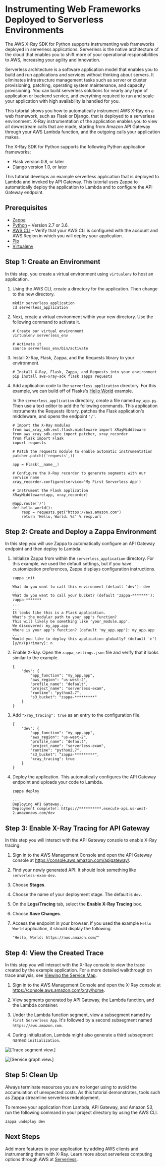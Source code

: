 # Instrumenting Web Frameworks Deployed to Serverless Environments<a name="xray-sdk-python-serverless"></a>

The AWS X\-Ray SDK for Python supports instrumenting web frameworks deployed in serverless applications\. Serverless is the native architecture of the cloud that enables you to shift more of your operational responsibilities to AWS, increasing your agility and innovation\.

Serverless architecture is a software application model that enables you to build and run applications and services without thinking about servers\. It eliminates infrastructure management tasks such as server or cluster provisioning, patching, operating system maintenance, and capacity provisioning\. You can build serverless solutions for nearly any type of application or backend service, and everything required to run and scale your application with high availability is handled for you\.

This tutorial shows you how to automatically instrument AWS X\-Ray on a web framework, such as Flask or Django, that is deployed to a serverless environment\. X\-Ray instrumentation of the application enables you to view all downstream calls that are made, starting from Amazon API Gateway through your AWS Lambda function, and the outgoing calls your application makes\. 

The X\-Ray SDK for Python supports the following Python application frameworks:
+ Flask version 0\.8, or later
+ Django version 1\.0, or later

This tutorial develops an example serverless application that is deployed to Lambda and invoked by API Gateway\. This tutorial uses Zappa to automatically deploy the application to Lambda and to configure the API Gateway endpoint\.

## Prerequisites<a name="xray-sdk-python-serverless-prereqs"></a>
+ [Zappa](https://github.com/Miserlou/Zappa)
+ [Python](https://docs.aws.amazon.com/xray/latest/devguide//xray-sdk-python.html) – Version 2\.7 or 3\.6\.
+ [AWS CLI](https://docs.aws.amazon.com/cli/latest/userguide/cli-chap-configure.html) – Verify that your AWS CLI is configured with the account and AWS Region in which you will deploy your application\. 
+ [Pip](https://pypi.org/project/pip/)
+ [Virtualenv](https://virtualenv.pypa.io/en/latest/)

## Step 1: Create an Environment<a name="xray-sdk-python-serverless-environment"></a>

In this step, you create a virtual environment using `virtualenv` to host an application\.

1. Using the AWS CLI, create a directory for the application\. Then change to the new directory\. 

   ```
   mkdir serverless_application
   cd serverless_application
   ```

1. Next, create a virtual environment within your new directory\. Use the following command to activate it\. 

   ```
   # Create our virtual environment
   virtualenv serverless_env
   
   # Activate it
   source serverless_env/bin/activate
   ```

1. Install X\-Ray, Flask, Zappa, and the Requests library to your environment\.

   ```
   # Install X-Ray, Flask, Zappa, and Requests into your environment
   pip install aws-xray-sdk flask zappa requests
   ```

1. Add application code to the `serverless_application` directory\. For this example, we can build off of Flasks's [Hello World](http://flask.pocoo.org/docs/1.0/quickstart/) example\. 

   In the `serverless_application` directory, create a file named `my_app.py`\. Then use a text editor to add the following commands\. This application instruments the Requests library, patches the Flask application's middleware, and opens the endpoint `'/'`\.

   ```
   # Import the X-Ray modules
   from aws_xray_sdk.ext.flask.middleware import XRayMiddleware
   from aws_xray_sdk.core import patcher, xray_recorder
   from flask import Flask
   import requests
   
   # Patch the requests module to enable automatic instrumentation
   patcher.patch(('requests',))
   
   app = Flask(__name__)
   
   # Configure the X-Ray recorder to generate segments with our service name
   xray_recorder.configure(service='My First Serverless App')
   
   # Instrument the Flask application
   XRayMiddleware(app, xray_recorder)
    
   @app.route('/')
   def hello_world():
       resp = requests.get("https://aws.amazon.com")
       return 'Hello, World: %s' % resp.url
   ```

## Step 2: Create and Deploy a Zappa Environment<a name="xray-sdk-python-serverless-zappa"></a>

In this step you will use Zappa to automatically configure an API Gateway endpoint and then deploy to Lambda\.

1. Initialize Zappa from within the `serverless_application` directory\. For this example, we used the default settings, but if you have customization preferences, Zappa displays configuration instructions\.

   ```
   zappa init
   ```

   ```
   What do you want to call this environment (default 'dev'): dev
   ...
   What do you want to call your bucket? (default 'zappa-*******'): zappa-*******
   ...
   ...
   It looks like this is a Flask application.
   What's the modular path to your app's function?
   This will likely be something like 'your_module.app'.
   We discovered: my_app.app
   Where is your app's function? (default 'my_app.app'): my_app.app
   ...
   Would you like to deploy this application globally? (default 'n') [y/n/(p)rimary]: n
   ```

1. Enable X\-Ray\. Open the `zappa_settings.json` file and verify that it looks similar to the example\.

   ```
   {
       "dev": {
           "app_function": "my_app.app",
           "aws_region": "us-west-2",
           "profile_name": "default",
           "project_name": "serverless-exam",
           "runtime": "python2.7",
           "s3_bucket": "zappa-*********"
       }
   }
   ```

1. Add `"xray_tracing": true` as an entry to the configuration file\.

   ```
   {
       "dev": {
           "app_function": "my_app.app",
           "aws_region": "us-west-2",
           "profile_name": "default",
           "project_name": "serverless-exam",
           "runtime": "python2.7",
           "s3_bucket": "zappa-*********",
           "xray_tracing": true
       }
   }
   ```

1. Deploy the application\. This automatically configures the API Gateway endpoint and uploads your code to Lambda\.

   ```
   zappa deploy
   ```

   ```
   ...
   Deploying API Gateway..
   Deployment complete!: https://**********.execute-api.us-west-2.amazonaws.com/dev
   ```

## Step 3: Enable X\-Ray Tracing for API Gateway<a name="xray-sdk-python-serverless-xray"></a>

In this step you will interact with the API Gateway console to enable X\-Ray tracing\.

1. Sign in to the AWS Management Console and open the API Gateway console at [https://console\.aws\.amazon\.com/apigateway/](https://console.aws.amazon.com/apigateway/)\. 

1. Find your newly generated API\. It should look something like `serverless-exam-dev`\.

1. Choose **Stages**\.

1. Choose the name of your deployment stage\. The default is `dev`\.

1. On the **Logs/Tracing** tab, select the **Enable X\-Ray Tracing** box\.

1. Choose **Save Changes**\.

1. Access the endpoint in your browser\. If you used the example `Hello World` application, it should display the following\.

   ```
   "Hello, World: https://aws.amazon.com/"
   ```

## Step 4: View the Created Trace<a name="xray-sdk-python-serverless-trace"></a>

In this step you will interact with the X\-Ray console to view the trace created by the example application\. For a more detailed walkthrough on trace analysis, see [Viewing the Service Map](https://docs.aws.amazon.com/xray/latest/devguide//xray-console.html#xray-console-servicemap)\.

1. Sign in to the AWS Management Console and open the X\-Ray console at [https://console\.aws\.amazon\.com/xray/home](https://console.aws.amazon.com/xray/home)\.

1. View segments generated by API Gateway, the Lambda function, and the Lambda container\.

1. Under the Lambda function segment, view a subsegment named `My First Serverless App`\. It's followed by a second subsegment named `https://aws.amazon.com`\.

1. During initialization, Lambda might also generate a third subsegment named `initialization`\.

![\[Trace segment view.\]](http://docs.aws.amazon.com/xray/latest/devguide/images/serverless-traceView.png)

![\[Service graph view.\]](http://docs.aws.amazon.com/xray/latest/devguide/images/serverless-serviceView.png)

## Step 5: Clean Up<a name="xray-sdk-python-serverless-cleanup"></a>

Always terminate resources you are no longer using to avoid the accumulation of unexpected costs\. As this tutorial demonstrates, tools such as Zappa streamline serverless redeployment\.

To remove your application from Lambda, API Gateway, and Amazon S3, run the following command in your project directory by using the AWS CLI\. 

```
zappa undeploy dev
```

## Next Steps<a name="xray-sdk-python-serverless-next"></a>

Add more features to your application by adding AWS clients and instrumenting them with X\-Ray\. Learn more about serverless computing options through AWS at [Serverless](https://aws.amazon.com/serverless/)\.